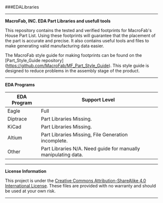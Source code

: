 ###EDALibraries
***
**MacroFab, INC. EDA Part Libraries and usefull tools**

This repository contains the tested and verified footprints for MacroFab's House Part List. Using these footprints will guarantee that the placement of the part is accurate and precise. It also contains useful tools and files to make generating valid manufacturing data easier. 

The MacroFab style guide for making footprints can be found on the [Part_Style_Guide repository] (https://github.com/MacroFab/MF_Part_Style_Guide). This style guide is designed to reduce problems in the assembly stage of the product.  

***
**EDA Programs**

| EDA Program | Support Level |
|---|---|
| Eagle | Full | 
| Diptrace | Part Libraries Missing. |
| KiCad | Part Libraries Missing. |
| Altium | Part Libraries Missing, File Generation incomplete. |
| Other | Part Libraries N/A. Need guide for manually manipulating data. |

***
**License Information**

This project is under the [Creative Commons Attribution-ShareAlike 4.0 International License](LICENSE.md). These files are provided with no warranty and should be used at your own risk. 

***